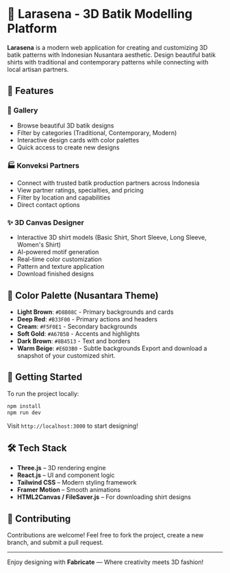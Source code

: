 # 🎨 Larasena - 3D Batik Modelling Platform

**Larasena** is a modern web application for creating and customizing 3D batik patterns with Indonesian Nusantara aesthetic. Design beautiful batik shirts with traditional and contemporary patterns while connecting with local artisan partners.

## 🌟 Features

### 🎨 **Gallery**
- Browse beautiful 3D batik designs
- Filter by categories (Traditional, Contemporary, Modern)
- Interactive design cards with color palettes
- Quick access to create new designs

### 🏭 **Konveksi Partners**
- Connect with trusted batik production partners across Indonesia
- View partner ratings, specialties, and pricing
- Filter by location and capabilities
- Direct contact options

### ✨ **3D Canvas Designer**
- Interactive 3D shirt models (Basic Shirt, Short Sleeve, Long Sleeve, Women's Shirt)
- AI-powered motif generation
- Real-time color customization
- Pattern and texture application
- Download finished designs

## 🎨 Color Palette (Nusantara Theme)

- **Light Brown**: `#D8B08C` - Primary backgrounds and cards
- **Deep Red**: `#B33F00` - Primary actions and headers
- **Cream**: `#F5F0E1` - Secondary backgrounds
- **Soft Gold**: `#A67B5B` - Accents and highlights
- **Dark Brown**: `#8B4513` - Text and borders
- **Warm Beige**: `#E6D3B0` - Subtle backgrounds
  Export and download a snapshot of your customized shirt.

## 🚀 Getting Started

To run the project locally:

```bash
npm install
npm run dev
```

Visit `http://localhost:3000` to start designing!

## 🛠️ Tech Stack

* **Three.js** – 3D rendering engine
* **React.js** – UI and component logic
* **Tailwind CSS** – Modern styling framework
* **Framer Motion** – Smooth animations
* **HTML2Canvas / FileSaver.js** – For downloading shirt designs

## 🤝 Contributing

Contributions are welcome!
Feel free to fork the project, create a new branch, and submit a pull request.

---

Enjoy designing with **Fabricate** — Where creativity meets 3D fashion! 
